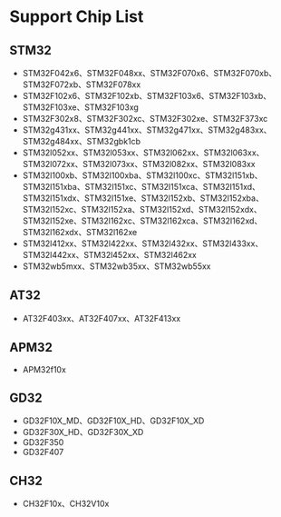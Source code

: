 # Support Chip List

## STM32

- STM32F042x6、STM32F048xx、STM32F070x6、STM32F070xb、STM32F072xb、STM32F078xx
- STM32F102x6、STM32F102xb、STM32F103x6、STM32F103xb、STM32F103xe、STM32F103xg
- STM32F302x8、STM32F302xc、STM32F302xe、STM32F373xc
- STM32g431xx、STM32g441xx、STM32g471xx、STM32g483xx、STM32g484xx、STM32gbk1cb
- STM32l052xx、STM32l053xx、STM32l062xx、STM32l063xx、STM32l072xx、STM32l073xx、STM32l082xx、STM32l083xx
- STM32l100xb、STM32l100xba、STM32l100xc、STM32l151xb、STM32l151xba、STM32l151xc、STM32l151xca、STM32l151xd、STM32l151xdx、STM32l151xe、STM32l152xb、STM32l152xba、STM32l152xc、STM32l152xa、STM32l152xd、STM32l152xdx、STM32l152xe、STM32l162xc、STM32l162xca、STM32l162xd、STM32l162xdx、STM32l162xe
- STM32l412xx、STM32l422xx、STM32l432xx、STM32l433xx、STM32l442xx、STM32l452xx、STM32l462xx
- STM32wb5mxx、STM32wb35xx、STM32wb55xx

## AT32

- AT32F403xx、AT32F407xx、AT32F413xx

## APM32

- APM32f10x

## GD32

- GD32F10X_MD、GD32F10X_HD、GD32F10X_XD
- GD32F30X_HD、GD32F30X_XD
- GD32F350
- GD32F407

## CH32

- CH32F10x、CH32V10x